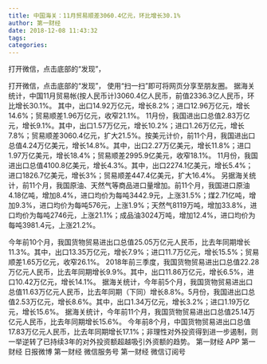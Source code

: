 ```yaml
---
title: 中国海关：11月贸易顺差3060.4亿元，环比增长30.1%
author: 第一财经
date: 2018-12-08 11:43:32
tags: 
categories: 
---
```

打开微信，点击底部的“发现”，
<!-- more -->
打开微信，点击底部的“发现”，
使用“扫一扫”即可将网页分享至朋友圈。
据海关统计，中国11月贸易帐(按人民币计)3060.4亿人民币，前值2336.3亿人民币，环比增长30.1%。
其中，出口14.92万亿元，增长8.2%；进口12.96万亿元，增长14.6%；贸易顺差1.96万亿元，收窄21.1%。
11月份，我国进出口总值2.83万亿元，增长9.1%。其中，出口1.57万亿元，增长10.2%；进口1.26万亿元，增长7.8%；贸易顺差3060.4亿元，扩大21.5%。按美元计价，前11个月，我国进出口总值4.24万亿美元，增长14.8%。其中，出口2.27万亿美元，增长11.8%；进口1.97万亿美元，增长18.4%；贸易顺差2995.9亿美元，收窄18.1%。
11月份，我国进出口总值4100.8亿美元，增长4.3%。其中，出口2274.1亿美元，增长5.4%；进口1826.7亿美元，增长3%；贸易顺差447.4亿美元，扩大16.4%。
另据海关统计，前11个月，我国原油、天然气等商品进口量增加。前11个月，我国进口原油4.18亿吨，增加8.4%，进口均价为每吨3442.9元，上涨31.5%；煤2.71亿吨，增加9.3%，进口均价为每吨576元，上涨1.9%；天然气8119万吨，增加33.8%，进口均价为每吨2746元，上涨21.1%；成品油3024万吨，增加12.4%，进口均价为每吨3981.4元，上涨21.2%。
 
 
今年前10个月，我国货物贸易进出口总值25.05万亿元人民币，比去年同期增长11.3%。其中，出口13.35万亿元，增长7.9%；进口11.7万亿元，增长15.5%；贸易顺差1.65万亿元，收窄26.1%。
2018年前三季度，我国货物贸易进出口总值22.28万亿元人民币，比去年同期增长9.9%。其中，出口11.86万亿元，增长6.5%，进口10.42万亿元，增长14.1%。
据海关统计，今年前5个月，我国货物贸易进出口总值11.63万亿元人民币，比去年同期（下同）增长8.8%。5月份，我国进出口总值2.53万亿元，增长8.6%。其中，出口1.34万亿元，增长3.2%；进口1.19万亿元，增长15.6%。
据海关统计，今年前11个月，我国货物贸易进出口总值25.14万亿元人民币，比去年同期增长15.6%。
今年前8个月，中国货物贸易进出口总值17.83万亿元人民币，比去年同期增长17.1%；非理性对外投资得到进一步遏制，则一举逆转了已持续3年的对外投资额超越吸引外资额的趋势。
第一财经
APP
第一财经
日报微博
第一财经
微信服务号
第一财经
微信订阅号
